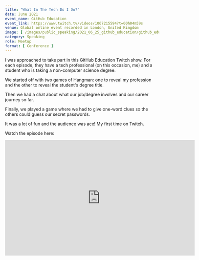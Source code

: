 ```yaml
---
title: "What In The Tech Do I Do?"
date: June 2021
event_name: GitHub Education
event_link: https://www.twitch.tv/videos/1067215594?t=00h04m59s
venue: Global online event recorded in London, United Kingdom
image: [ /images/public_speaking/2021_06_25_github_education/github_education_speaker_card.jpg ]
category: Speaking
role: Meetup
format: [ Conference ]
---
```


I was approached to take part in this GitHub Education Twitch show.  For each episode, they have a tech professional (on this occasion, me) and a student who is taking a non-computer science degree.

We started off with two games of Hangman: one to reveal my profession and the other to reveal the student's degree title.

Then we had a chat about what our job/degree involves and our career journey so far.

Finally, we played a game where we had to give one-word clues so the others could guess our secret passwords.

It was a lot of fun and the audience was ace!  My first time on Twitch.

Watch the episode here:

<!-- <div class="embed-responsive embed-responsive-16by9">
  <iframe class="embed-responsive-item" src="https://player.twitch.tv/videos/1067215594" allowfullscreen></iframe>
  </div><br/> -->

<iframe src="https://player.twitch.tv/?video=1067215594&t=00h05m00s&parent=suze.dev" frameborder="0" allowfullscreen="true" scrolling="no" height="378" width="620"></iframe>
